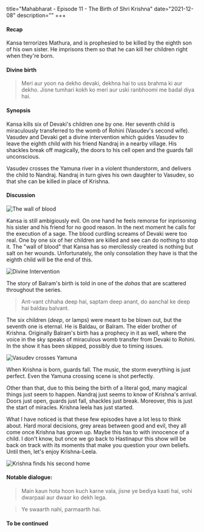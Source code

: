 title="Mahabharat - Episode 11 - The Birth of Shri Krishna"
date="2021-12-08"
description=""
+++
#### Recap 
Kansa terrorizes Mathura, and is prophesied to be killed by the eighth son of his
own sister. He imprisons them so that he can kill her children right when they're
born.

#### Divine birth
> Meri aur yoon na dekho devaki, dekhna hai to uss brahma ki aur dekho. Jisne tumhari kokh ko meri aur uski ranbhoomi me badal diya hai.

#### Synopsis
Kansa kills six of Devaki's children one by one. Her seventh child is
miraculously transferred to the womb of Rohini (Vasudev's second wife). Vasudev
and Devaki get a divine intervention which guides Vasudev to leave the eighth
child with his friend Nandraj in a nearby village. His shackles break off 
magically, the doors to his cell open and the guards fall unconscious.

Vasudev crosses the Yamuna river in a violent thunderstorm, and delivers the
child to Nandraj. Nandraj in turn gives his own daughter to Vasudev, so that
she can be killed in place of Krishna. 

#### Discussion

![The wall of blood](awd/images/mahabharat/ep_11_3.webp)

Kansa is still ambigiously evil. On one hand he feels remorse for inprisoning his sister and his friend 
for no good reason. In the next moment he calls for the execution of a sage. The blood curdling screams of Devaki
were too real. One by one six of her children are killed and see can do nothing to stop it. The "wall of blood" that
Kansa has so mercilessly created is nothing but salt on her wounds. Unfortunately, the only consolation they have is that the eighth child will be the end of this.

![Divine Intervention](awd/images/mahabharat/ep_11_4.webp)

The story of Balram's birth is told in one of the *dohas* that are scattered throughout the series. 

> Ant-vant chhaha deep hai, saptam deep anant, 
> do aanchal ke deep hai baldau balvant.

The six children (*deep*, or lamps) were meant to be blown out, but the seventh one is eternal. He
is Baldau, or Balram. The elder brother of Krishna.
Originally Balram's birth has a prophecy in it as well, where the voice in the
sky speaks of miraculous womb transfer from Devaki to Rohini. In the show it
has been skipped, possibly due to timing issues. 


![Vasudev crosses Yamuna](awd/images/mahabharat/ep_11_1.webp)

When Krishna is born, guards fall. The music, the storm everything is just
perfect. Even the Yamuna crossing scene is shot perfectly. 

Other than that, due to this being the birth of a literal god, many magical
things just seem to happen. Nandraj just seems to know of Krishna's arrival.
Doors just open, guards just fall, shackles just break. Moreover, this is just
the start of miracles. Krishna leela has just started. 

What I have noticed is that these few episodes have a lot less to think about. Hard moral decisions, grey areas between good and evil, they all come once Krishna has grown up. Maybe this has to with innocence of a child. I don't know, but once we go back to Hastinapur this show will be back on track with its moments that make you question your own beliefs. Until then, let's enjoy Krishna-Leela.

![Krishna finds his second home](awd/images/mahabharat/ep_11_2.webp)

#### Notable dialogue:


> Main kaun hota hoon kuch karne vala, jisne ye bediya kaati hai, vohi dwarpaal aur dwaar ko dekh lega.
<!-- -->
> Ye swaarth nahi, parmaarth hai.

#### To be continued

